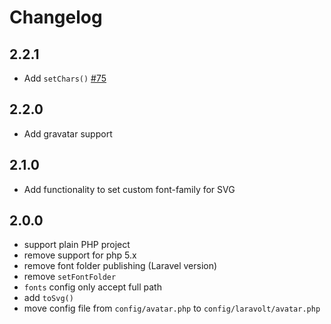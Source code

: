 # Changelog

## 2.2.1
* Add `setChars()` [#75](https://github.com/laravolt/avatar/pull/75)

## 2.2.0
* Add gravatar support

## 2.1.0
* Add functionality to set custom font-family for SVG

## 2.0.0
* support plain PHP project
* remove support for php 5.x
* remove font folder publishing (Laravel version)
* remove `setFontFolder`
* `fonts` config only accept full path
* add `toSvg()`
* move config file from `config/avatar.php` to `config/laravolt/avatar.php`
